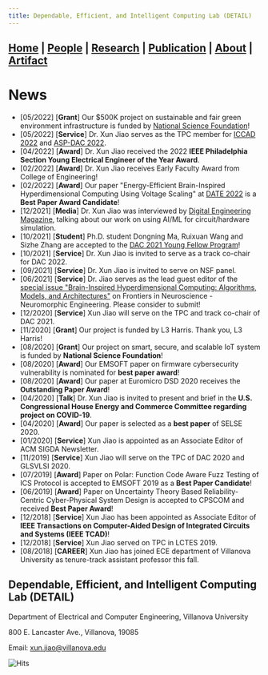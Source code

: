 ```yaml
---
title: Dependable, Efficient, and Intelligent Computing Lab (DETAIL)
---
```

## [**Home**](./) | [People](./people) | [Research](./research) | [Publication](./publication) | [About](./about) | [Artifact](./artifact) 

# News
* [05/2022] [**Grant**] Our $500K project on sustainable and fair green environment infrastructure is funded by [National Science Foundation](https://www.nsf.gov/awardsearch/showAward?AWD_ID=2152834&HistoricalAwards=false)!
* [05/2022] [**Service**] Dr. Xun Jiao serves as the TPC member for [ICCAD 2022](https://iccad.com) and [ASP-DAC 2022](https://www.aspdac.com/aspdac2023/).
* [04/2022] [**Award**] Dr. Xun Jiao received the 2022 **IEEE Philadelphia Section Young Electrical Engineer of the Year Award**.
* [02/2022] [**Award**] Dr. Xun Jiao receives Early Faculty Award from College of Engineering!
* [02/2022] [**Award**] Our paper "Energy-Efficient Brain-Inspired Hyperdimensional Computing Using Voltage Scaling" at [DATE 2022](https://www.date-conference.com/programme#:~:text=ENERGY%2DEFFICIENT%20BRAIN%2DINSPIRED%20HYPERDIMENSIONAL%20COMPUTING%20USING%20VOLTAGE%20SCALING) is a **Best Paper Award Candidate**!
* [12/2021] [**Media**] Dr. Xun Jiao was interviewed by [Digital Engineering Magazine](https://www.digitalengineering247.com/article/the-coming-of-age-of-ai-and-machine-learning-in-design/fea), talking about our work on using AI/ML for circuit/hardware simulation.  
* [10/2021] [**Student**] Ph.D. student Dongning Ma, Ruixuan Wang and Sizhe Zhang are accepted to the [DAC 2021 Young Fellow Program](https://www.dac.com/Attend/Students-Scholarships/Young-Student-Fellow-Program)! 
* [10/2021] [**Service**] Dr. Xun Jiao is invited to serve as a track co-chair for DAC 2022. 
* [09/2021] [**Service**] Dr. Xun Jiao is invited to serve on NSF panel.  
* [06/2021] [**Service**] Dr. Jiao serves as the lead guest editor of the [special issue "Brain-Inspired Hyperdimensional Computing: Algorithms, Models, and Architectures"](https://www.frontiersin.org/research-topics/22893/brain-inspired-hyperdimensional-computing-algorithms-models-and-architectures) on Frontiers in Neuroscience - Neuromorphic Engineering. Please consider to submit!  
* [12/2020] [**Service**]  Xun Jiao will serve on the TPC and track co-chair of DAC 2021. 
* [11/2020] [**Grant**] Our project is funded by L3 Harris. Thank you, L3 Harris! 
* [08/2020] [**Grant**] Our project on smart, secure, and scalable IoT system is funded by **National Science Foundation**!
* [08/2020] [**Award**] Our EMSOFT paper on firmware cybersecurity vulnerability is nominated for **best paper award**!
* [08/2020] [**Award**] Our paper at Euromicro DSD 2020 receives the **Outstanding Paper Award**!
* [04/2020] [**Talk**] Dr. Xun Jiao is invited to present and brief in the **U.S. Congressional House Energy and Commerce Committee regarding project on COVID-19**.
* [04/2020] [**Award**] Our paper is selected as a **best paper** of SELSE 2020.  
* [01/2020] [**Service**] Xun Jiao is appointed as an Associate Editor of ACM SIGDA Newsletter.
* [11/2019] [**Service**] Xun Jiao will serve on the TPC of DAC 2020 and GLSVLSI 2020. 
* [07/2019] [**Award**] Paper on Polar: Function Code Aware Fuzz Testing of ICS Protocol is accepted to EMSOFT 2019 as a **Best Paper Candidate**!
* [06/2019] [**Award**] Paper on Uncertainty Theory Based Reliability-Centric Cyber-Physical System Design is accepted to CPSCOM and received **Best Paper Award**!
* [12/2018] [**Service**] Xun Jiao has been appointed as Associate Editor of **IEEE Transactions on Computer-Aided Design of Integrated Circuits and Systems (IEEE TCAD)**!
* [12/2018] [**Service**] Xun Jiao served on TPC in LCTES 2019.
* [08/2018] [**CAREER**] Xun Jiao has joined ECE department of Villanova University as tenure-track assistant professor this fall. 
  
## Dependable, Efficient, and Intelligent Computing Lab (DETAIL)
Department of Electrical and Computer Engineering, Villanova University

800 E. Lancaster Ave., Villanova, 19085

Email: xun.jiao@villanova.edu

![Hits](https://hitcounter.pythonanywhere.com/count/tag.svg?url=https%3A%2F%2Fvu-detail.github.io)
